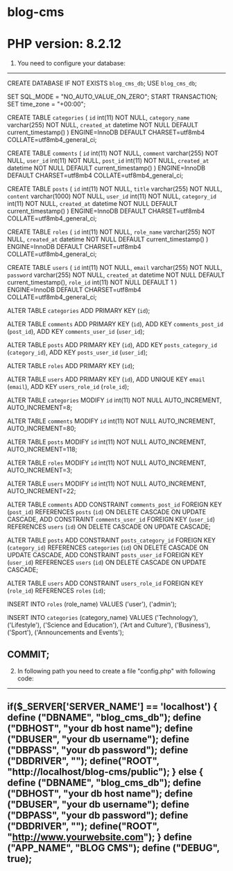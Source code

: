 # blog-cms

# PHP version: 8.2.12

1) You need to configure your database:

--------------------------------------------------
CREATE DATABASE IF NOT EXISTS `blog_cms_db`;
USE `blog_cms_db`;

SET SQL_MODE = "NO_AUTO_VALUE_ON_ZERO";
START TRANSACTION;
SET time_zone = "+00:00";

CREATE TABLE `categories` (
  `id` int(11) NOT NULL,
  `category_name` varchar(255) NOT NULL,
  `created_at` datetime NOT NULL DEFAULT current_timestamp()
) ENGINE=InnoDB DEFAULT CHARSET=utf8mb4 COLLATE=utf8mb4_general_ci;

CREATE TABLE `comments` (
  `id` int(11) NOT NULL,
  `comment` varchar(255) NOT NULL,
  `user_id` int(11) NOT NULL,
  `post_id` int(11) NOT NULL,
  `created_at` datetime NOT NULL DEFAULT current_timestamp()
) ENGINE=InnoDB DEFAULT CHARSET=utf8mb4 COLLATE=utf8mb4_general_ci;

CREATE TABLE `posts` (
  `id` int(11) NOT NULL,
  `title` varchar(255) NOT NULL,
  `content` varchar(1000) NOT NULL,
  `user_id` int(11) NOT NULL,
  `category_id` int(11) NOT NULL,
  `created_at` datetime NOT NULL DEFAULT current_timestamp()
) ENGINE=InnoDB DEFAULT CHARSET=utf8mb4 COLLATE=utf8mb4_general_ci;

CREATE TABLE `roles` (
  `id` int(11) NOT NULL,
  `role_name` varchar(255) NOT NULL,
  `created_at` datetime NOT NULL DEFAULT current_timestamp()
) ENGINE=InnoDB DEFAULT CHARSET=utf8mb4 COLLATE=utf8mb4_general_ci;

CREATE TABLE `users` (
  `id` int(11) NOT NULL,
  `email` varchar(255) NOT NULL,
  `password` varchar(255) NOT NULL,
  `created_at` datetime NOT NULL DEFAULT current_timestamp(),
  `role_id` int(11) NOT NULL DEFAULT 1
) ENGINE=InnoDB DEFAULT CHARSET=utf8mb4 COLLATE=utf8mb4_general_ci;

ALTER TABLE `categories`
  ADD PRIMARY KEY (`id`);

ALTER TABLE `comments`
  ADD PRIMARY KEY (`id`),
  ADD KEY `comments_post_id` (`post_id`),
  ADD KEY `comments_user_id` (`user_id`);

ALTER TABLE `posts`
  ADD PRIMARY KEY (`id`),
  ADD KEY `posts_category_id` (`category_id`),
  ADD KEY `posts_user_id` (`user_id`);

ALTER TABLE `roles`
  ADD PRIMARY KEY (`id`);

ALTER TABLE `users`
  ADD PRIMARY KEY (`id`),
  ADD UNIQUE KEY `email` (`email`),
  ADD KEY `users_role_id` (`role_id`);

ALTER TABLE `categories`
  MODIFY `id` int(11) NOT NULL AUTO_INCREMENT, AUTO_INCREMENT=8;

ALTER TABLE `comments`
  MODIFY `id` int(11) NOT NULL AUTO_INCREMENT, AUTO_INCREMENT=80;

ALTER TABLE `posts`
  MODIFY `id` int(11) NOT NULL AUTO_INCREMENT, AUTO_INCREMENT=118;

ALTER TABLE `roles`
  MODIFY `id` int(11) NOT NULL AUTO_INCREMENT, AUTO_INCREMENT=3;

ALTER TABLE `users`
  MODIFY `id` int(11) NOT NULL AUTO_INCREMENT, AUTO_INCREMENT=22;

ALTER TABLE `comments`
  ADD CONSTRAINT `comments_post_id` FOREIGN KEY (`post_id`) REFERENCES `posts` (`id`) ON DELETE CASCADE ON UPDATE CASCADE,
  ADD CONSTRAINT `comments_user_id` FOREIGN KEY (`user_id`) REFERENCES `users` (`id`) ON DELETE CASCADE ON UPDATE CASCADE;

ALTER TABLE `posts`
  ADD CONSTRAINT `posts_category_id` FOREIGN KEY (`category_id`) REFERENCES `categories` (`id`) ON DELETE CASCADE ON UPDATE CASCADE,
  ADD CONSTRAINT `posts_user_id` FOREIGN KEY (`user_id`) REFERENCES `users` (`id`) ON DELETE CASCADE ON UPDATE CASCADE;

ALTER TABLE `users`
  ADD CONSTRAINT `users_role_id` FOREIGN KEY (`role_id`) REFERENCES `roles` (`id`);

INSERT INTO `roles` (role_name) 
VALUES 
  ('user'),
  ('admin');

INSERT INTO `categories` (category_name)
VALUES
  ('Technology'),
  ('Lifestyle'),
  ('Science and Education'),
  ('Art and Culture'),
  ('Business'),
  ('Sport'),
  ('Announcements and Events');

COMMIT;
--------------------------------------------------

2) In following path you need to create a file "config.php" with following code:

--------------------------------------------------
if($_SERVER['SERVER_NAME'] == 'localhost') {
    define ("DBNAME", "blog_cms_db");
    define ("DBHOST", "your db host name"); 
    define ("DBUSER", "your db username");
    define ("DBPASS", "your db password");
    define ("DBDRIVER", "");
    define("ROOT", "http://localhost/blog-cms/public");
} else {
    define ("DBNAME", "blog_cms_db");
    define ("DBHOST", "your db host name"); 
    define ("DBUSER", "your db username");
    define ("DBPASS", "your db password");
    define ("DBDRIVER", "");
    define("ROOT", "http://www.yourwebsite.com");
}
define ("APP_NAME", "BLOG CMS");
define ("DEBUG", true);
--------------------------------------------------